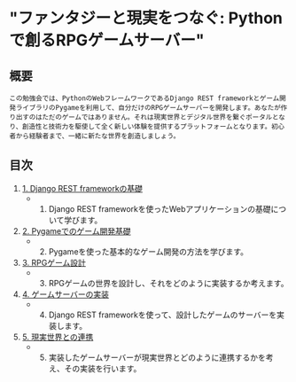 # "ファンタジーと現実をつなぐ: Pythonで創るRPGゲームサーバー"

## 概要
```この勉強会では、PythonのWebフレームワークであるDjango REST frameworkとゲーム開発ライブラリのPygameを利用して、自分だけのRPGゲームサーバーを開発します。あなたが作り出すのはただのゲームではありません。それは現実世界とデジタル世界を繋ぐポータルとなり、創造性と技術力を駆使して全く新しい体験を提供するプラットフォームとなります。初心者から経験者まで、一緒に新たな世界を創造しましょう。```

## 目次
1. [1. Django REST frameworkの基礎](chapter01)
    - 1. Django REST frameworkを使ったWebアプリケーションの基礎について学びます。
1. [2. Pygameでのゲーム開発基礎](chapter02)
    - 2. Pygameを使った基本的なゲーム開発の方法を学びます。
1. [3. RPGゲーム設計](chapter03)
    - 3. RPGゲームの世界を設計し、それをどのように実装するか考えます。
1. [4. ゲームサーバーの実装](chapter04)
    - 4. Django REST frameworkを使って、設計したゲームのサーバーを実装します。
1. [5. 現実世界との連携](chapter05)
    - 5. 実装したゲームサーバーが現実世界とどのように連携するかを考え、その実装を行います。